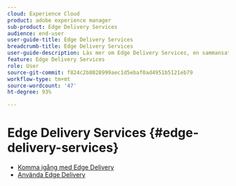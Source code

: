 ```yaml
---
cloud: Experience Cloud
product: adobe experience manager
sub-product: Edge Delivery Services
audience: end-user
user-guide-title: Edge Delivery Services
breadcrumb-title: Edge Delivery Services
user-guide-description: Läs mer om Edge Delivery Services, en sammansatt uppsättning tjänster som möjliggör en snabb utvecklingsmiljö där upphovsmän snabbt kan uppdatera och publicera och nya webbplatser snabbt lanseras.
feature: Edge Delivery Services
role: User
source-git-commit: f824c2b8028999aec1d5ebaf0ad4951b5121eb79
workflow-type: tm+mt
source-wordcount: '47'
ht-degree: 93%

---
```



# Edge Delivery Services {#edge-delivery-services}

+ [Komma igång med Edge Delivery](/help/edge/overview.md)
+ [Använda Edge Delivery](/help/edge/using.md)

